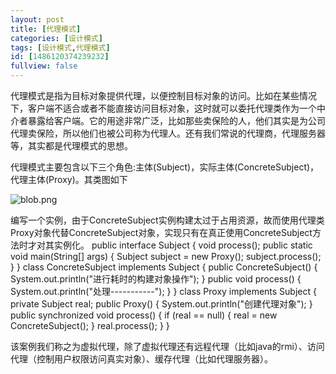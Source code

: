```yaml
---
layout: post
title: [代理模式]
categories: [设计模式]
tags: [设计模式,代理模式]
id: [1486120374239232]
fullview: false
---
```

代理模式是指为目标对象提供代理，以便控制目标对象的访问。比如在某些情况下，客户端不适合或者不能直接访问目标对象，这时就可以委托代理类作为一个中介者暴露给客户端。它的用途非常广泛，比如那些卖保险的人，他们其实是为公司代理卖保险，所以他们也被公司称为代理人。还有我们常说的代理商，代理服务器等，其实都是代理模式的思想。

代理模式主要包含以下三个角色:主体(Subject)，实际主体(ConcreteSubject)，代理主体(Proxy)。其类图如下

![blob.png](http://file.ctosb.com/upload/image/20170708/1499530183474070743.png "1499530183474070743.png")

编写一个实例，由于ConcreteSubject实例构建太过于占用资源，故而使用代理类Proxy对象代替ConcreteSubject对象，实现只有在真正使用ConcreteSubject方法时才对其实例化。
public interface Subject { void process(); public static void main(String[] args) { Subject subject = new Proxy(); subject.process(); } } class ConcreteSubject implements Subject { public ConcreteSubject() { System.out.println("进行耗时的构建对象操作"); } public void process() { System.out.println("处理-----------"); } } class Proxy implements Subject { private Subject real; public Proxy() { System.out.println("创建代理对象"); } public synchronized void process() { if (real == null) { real = new ConcreteSubject(); } real.process(); } }

该案例我们称之为虚拟代理，除了虚拟代理还有远程代理（比如java的rmi）、访问代理（控制用户权限访问真实对象）、缓存代理（比如代理服务器）。
